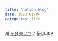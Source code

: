 ```yaml
---
title: "notion blog" 
date: 2023-01-04
categories: life
---
```



새 [노션 블로그](https://slyfizz.notion.site/slyfizz-s-rev-for-fun-01a89e24864744b486e16521b53949d9)로 옮깁니다!
